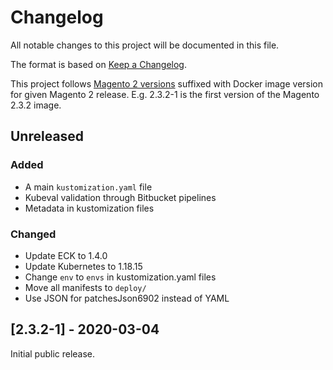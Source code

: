# Changelog
All notable changes to this project will be documented in this file.

The format is based on [Keep a Changelog](https://keepachangelog.com/en/1.0.0/).

This project follows [Magento 2 versions](https://devdocs.magento.com/release/policy/)
suffixed with Docker image version for given Magento 2 release.
E.g. 2.3.2-1 is the first version of the Magento 2.3.2 image.

## Unreleased
### Added
- A main `kustomization.yaml` file
- Kubeval validation through Bitbucket pipelines
- Metadata in kustomization files

### Changed
- Update ECK to 1.4.0
- Update Kubernetes to 1.18.15
- Change `env` to `envs` in kustomization.yaml files
- Move all manifests to `deploy/`
- Use JSON for patchesJson6902 instead of YAML

## [2.3.2-1] - 2020-03-04
Initial public release.
